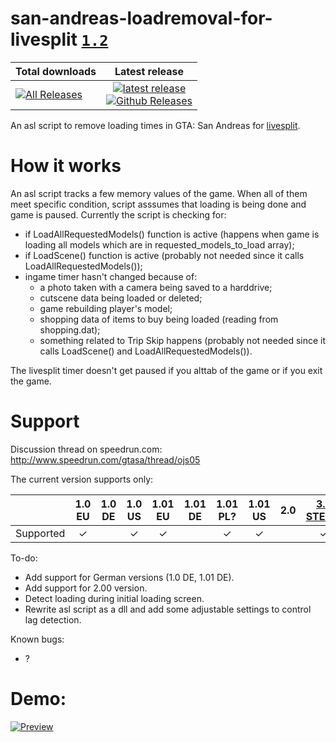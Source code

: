 # san-andreas-loadremoval-for-livesplit [`1.2`](https://github.com/Blantas/san-andreas-loadremoval-for-livesplit/releases)

| Total downloads        | Latest release           |
| ------------- |:-------------:|
| [![All Releases](https://img.shields.io/github/downloads/Blantas/san-andreas-loadremoval-for-livesplit/total.svg?maxAge=86400)](https://github.com/Blantas/san-andreas-loadremoval-for-livesplit/releases)      | [![latest release](https://img.shields.io/github/release/Blantas/san-andreas-loadremoval-for-livesplit.svg)](https://github.com/Blantas/san-andreas-loadremoval-for-livesplit/releases) <br> [![Github Releases](https://img.shields.io/github/downloads/Blantas/san-andreas-loadremoval-for-livesplit/latest/total.svg)](https://github.com/Blantas/san-andreas-loadremoval-for-livesplit/releases) |

An asl script to remove loading times in GTA: San Andreas for [livesplit](http://livesplit.github.io).

# How it works

An asl script tracks a few memory values of the game. When all of them meet specific condition, script asssumes that loading is being done and game is paused. Currently the script is checking for:

* if LoadAllRequestedModels() function is active (happens when game is loading all models which are in requested_models_to_load array);
* if LoadScene() function is active (probably not needed since it calls LoadAllRequestedModels());
* ingame timer hasn't changed because of:
  * a photo taken with a camera being saved to a harddrive;
  * cutscene data being loaded or deleted;
  * game rebuilding player's model;
  * shopping data of items to buy being loaded (reading from shopping.dat);
  * something related to Trip Skip happens (probably not needed since it calls LoadScene() and LoadAllRequestedModels()).
  
The livesplit timer doesn't get paused if you alttab of the game or if you exit the game.

# Support

Discussion thread on speedrun.com: http://www.speedrun.com/gtasa/thread/ojs05

The current version supports only:

|           | 1.0 EU | 1.0 DE | 1.0 US | 1.01 EU | 1.01 DE | 1.01 PL? | 1.01 US | 2.0 | [3.0 STEAM](https://steamcommunity.com/app/12120/discussions/0/34096318964479523/) | r1 STEAM | [r2 STEAM](http://store.steampowered.com/app/12120/) | [WinStore](https://www.microsoft.com/en-us/store/p/grand-theft-auto-san-andreas/9wzdncrfj1zn) |
|-----------|:---:|:---:|:---:|:---:|:---:|:---:|:---:|:---:|:---:|:---:|:---:|:---:|
| Supported |    ✓   |        |    ✓   |    ✓    |         |      ✓      |    ✓    |     |  ✓  |             |      ✓      |               |

To-do:
* Add support for German versions (1.0 DE, 1.01 DE).
* Add support for 2.00 version.
* Detect loading during initial loading screen.
* Rewrite asl script as a dll and add some adjustable settings to control lag detection.

Known bugs:
* ?

# Demo:

[![Preview](https://j.gifs.com/66v8xl.gif)](https://www.youtube.com/watch?v=SZ18yIhLc6w)
